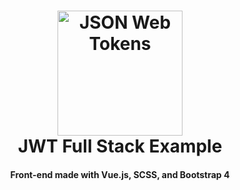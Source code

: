 <h1 align="center">
    <a href="https://reecerose.com/projects/JWTExample">
        <img src="https://static.reecerose.com/images/projects/JWTExample/git-header.png" title="JSON Web   Tokens" alt="JSON Web Tokens"  width="200">
    </a>
    <br>
    JWT Full Stack Example
    <br>
</h1>

<h4 align="center">
    Front-end made with Vue.js, SCSS, and Bootstrap 4 
</h4>